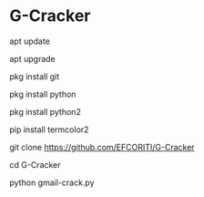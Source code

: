 # G-Cracker


apt update

apt upgrade

pkg install git

pkg install python

pkg install python2

pip install termcolor2

git clone https://github.com/EFCORITI/G-Cracker

cd G-Cracker

python gmail-crack.py

